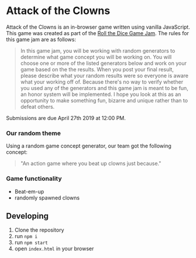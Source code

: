 # Attack of the Clowns

Attack of the Clowns is an in-browser game written using vanilla JavaScript. This game was created as part of the [Roll the Dice Game Jam](https://itch.io/jam/roll-the-dice-game-jam). The rules for this game jam are as follows:

> In this game jam, you will be working with random generators to determine what game concept you will be working on. You will choose one or more of the listed generators below and work on your game based on the the results. When you post your final result, please describe what your random results were so everyone is aware what your working off of. Because there's no way to verify whether you used any of the generators and this game jam is meant to be fun, an honor system will be implemented. I hope you look at this as an opportunity to make something fun, bizarre and unique rather than to defeat others.

Submissions are due April 27th 2019 at 12:00 PM. 

### Our random theme
Using a random game concept generator, our team got the following concept:

> "An action game where you beat up clowns just because."

### Game functionality
 - Beat-em-up
 - randomly spawned clowns
 
## Developing
1. Clone the repository
1. run `npm i`
1. run `npm start`
1. open `index.html` in your browser
